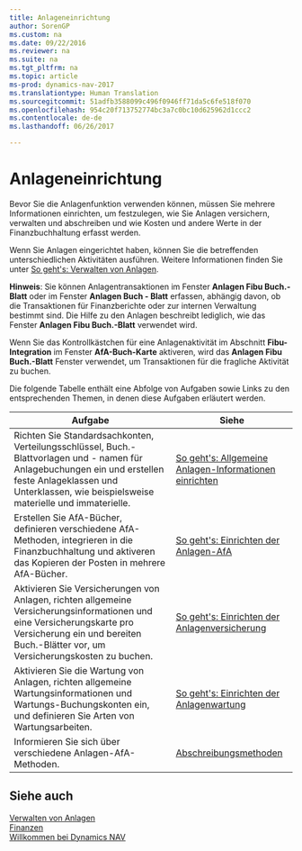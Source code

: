 ```yaml
---
title: Anlageneinrichtung
author: SorenGP
ms.custom: na
ms.date: 09/22/2016
ms.reviewer: na
ms.suite: na
ms.tgt_pltfrm: na
ms.topic: article
ms-prod: dynamics-nav-2017
ms.translationtype: Human Translation
ms.sourcegitcommit: 51adfb3588099c496f0946ff71da5c6fe518f070
ms.openlocfilehash: 954c20f713752774bc3a7c0bc10d625962d1ccc2
ms.contentlocale: de-de
ms.lasthandoff: 06/26/2017

---
```


# <a name="set-up-fixed-assets"></a>Anlageneinrichtung
Bevor Sie die Anlagenfunktion verwenden können, müssen Sie mehrere Informationen einrichten, um festzulegen, wie Sie Anlagen versichern, verwalten und abschreiben und wie Kosten und andere Werte in der Finanzbuchhaltung erfasst werden.

Wenn Sie Anlagen eingerichtet haben, können Sie die betreffenden unterschiedlichen Aktivitäten ausführen. Weitere Informationen finden Sie unter [So geht's: Verwalten von Anlagen](fa-manage.md).

**Hinweis**: Sie können Anlagentransaktionen im Fenster **Anlagen Fibu Buch.-Blatt** oder im Fenster **Anlagen Buch - Blatt** erfassen, abhängig davon, ob die Transaktionen für Finanzberichte oder zur internen Verwaltung bestimmt sind. Die Hilfe zu den Anlagen beschreibt lediglich, wie das Fenster **Anlagen Fibu Buch.-Blatt** verwendet wird.

Wenn Sie das Kontrollkästchen für eine Anlagenaktivität im Abschnitt **Fibu-Integration** im Fenster **AfA-Buch-Karte** aktiveren, wird das **Anlagen Fibu Buch.-Blatt** Fenster verwendet, um Transaktionen für die fragliche Aktivität zu buchen.

Die folgende Tabelle enthält eine Abfolge von Aufgaben sowie Links zu den entsprechenden Themen, in denen diese Aufgaben erläutert werden.

| Aufgabe | Siehe |  
|----|-----|  
|Richten Sie Standardsachkonten, Verteilungsschlüssel, Buch.-Blattvorlagen und - namen für Anlagebuchungen ein und erstellen feste Anlageklassen und Unterklassen, wie beispielsweise materielle und immaterielle.|[So geht's: Allgemeine Anlagen-Informationen einrichten](fa-how-setup-general.md)|  
|Erstellen Sie AfA-Bücher, definieren verschiedene AfA-Methoden, integrieren in die Finanzbuchhaltung und aktiveren das Kopieren der Posten in mehrere AfA-Bücher.|[So geht's: Einrichten der Anlagen-AfA](fa-how-setup-depreciation.md)|
|Aktivieren Sie Versicherungen von Anlagen, richten allgemeine Versicherungsinformationen und eine Versicherungskarte pro Versicherung ein und bereiten Buch.-Blätter vor, um Versicherungskosten zu buchen.|[So geht's: Einrichten der Anlagenversicherung](fa-how-setup-insurance.md)|
|Aktivieren Sie die Wartung von Anlagen, richten allgemeine Wartungsinformationen und Wartungs-Buchungskonten ein, und definieren Sie Arten von Wartungsarbeiten.|[So geht's: Einrichten der Anlagenwartung](fa-how-setup-maintenance.md)|
|Informieren Sie sich über verschiedene Anlagen-AfA-Methoden.|[Abschreibungsmethoden](fa-depreciation-methods.md)|

## <a name="see-also"></a>Siehe auch
[Verwalten von Anlagen](fa-manage.md)  
[Finanzen](Finance.md)  
[Willkommen bei Dynamics NAV](across-get-started.md)

